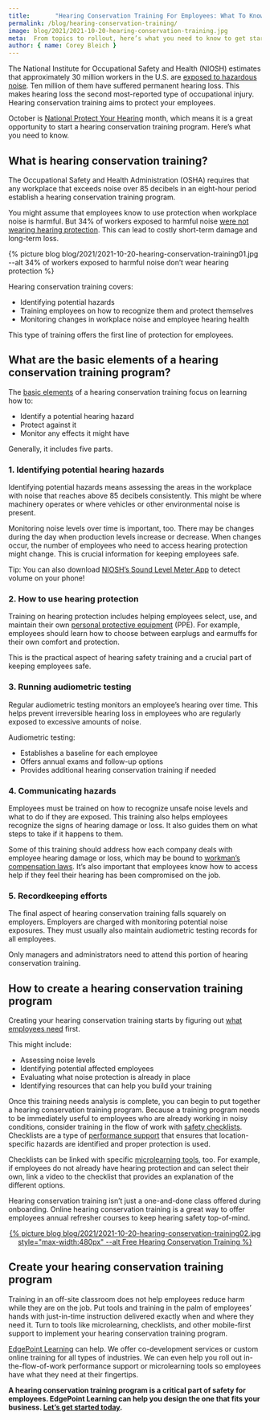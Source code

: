 ```yaml
---
title:       "Hearing Conservation Training For Employees: What To Know"
permalink: /blog/hearing-conservation-training/
image: blog/2021/2021-10-20-hearing-conservation-training.jpg
meta:  From topics to rollout, here’s what you need to know to get started when building your hearing conservation training program for employees. 
author: { name: Corey Bleich }
---
```


​​The National Institute for Occupational Safety and Health (NIOSH) estimates that approximately 30 million workers in the U.S. are [exposed to hazardous noise](https://www.cdc.gov/niosh/topics/noise/default.html). Ten million of them have suffered permanent hearing loss. This makes hearing loss the second most-reported type of occupational injury. Hearing conservation training aims to protect your employees.

October is [National Protect Your Hearing](https://www.cdc.gov/nceh/hearing_loss/toolkit/protect_hearing_month.html) month, which means it is a great opportunity to start a hearing conservation training program. Here’s what you need to know.

## What is hearing conservation training?

The Occupational Safety and Health Administration (OSHA) requires that any workplace that exceeds noise over 85 decibels in an eight-hour period establish a hearing conservation training program.

You might assume that employees know to use protection when workplace noise is harmful. But 34% of workers exposed to harmful noise [were not wearing hearing protection](https://pubmed.ncbi.nlm.nih.gov/19267354/). This can lead to costly short-term damage and long-term loss.



{% picture blog blog/2021/2021-10-20-hearing-conservation-training01.jpg --alt 34% of workers exposed to harmful noise don’t wear hearing protection %}




Hearing conservation training covers:

* Identifying potential hazards
* Training employees on how to recognize them and protect themselves
* Monitoring changes in workplace noise and employee hearing health

This type of training offers the first line of protection for employees.

## What are the basic elements of a hearing conservation training program?

The [basic elements](https://www.osha.gov/sites/default/files/publications/osha3074.pdf) of a hearing conservation training focus on learning how to:

* Identify a potential hearing hazard
* Protect against it
* Monitor any effects it might have

Generally, it includes five parts.

### 1. Identifying potential hearing hazards

Identifying potential hazards means assessing the areas in the workplace with noise that reaches above 85 decibels consistently. This might be where machinery operates or where vehicles or other environmental noise is present.

Monitoring noise levels over time is important, too. There may be changes during the day when production levels increase or decrease. When changes occur, the number of employees who need to access hearing protection might change. This is crucial information for keeping employees safe. 

Tip: You can also download [NIOSH’s Sound Level Meter App](https://www.cdc.gov/niosh/topics/noise/app.html) to detect volume on your phone! 

### 2. How to use hearing protection

Training on hearing protection includes helping employees select, use, and maintain their own [personal protective equipment](/blog/ppe-training/) (PPE). For example, employees should learn how to choose between earplugs and earmuffs for their own comfort and protection.

This is the practical aspect of hearing safety training and a crucial part of keeping employees safe.

### 3. Running audiometric testing

Regular audiometric testing monitors an employee’s hearing over time. This helps prevent irreversible hearing loss in employees who are regularly exposed to excessive amounts of noise.

Audiometric testing:

* Establishes a baseline for each employee
* Offers annual exams and follow-up options
* Provides additional hearing conservation training if needed

### 4. Communicating hazards

Employees must be trained on how to recognize unsafe noise levels and what to do if they are exposed. This training also helps employees recognize the signs of hearing damage or loss. It also guides them on what steps to take if it happens to them.

Some of this training should address how each company deals with employee hearing damage or loss, which may be bound to [workman’s compensation laws](https://www.dol.gov/general/topic/workcomp). It’s also important that employees know how to access help if they feel their hearing has been compromised on the job.

### 5. Recordkeeping efforts

The final aspect of hearing conservation training falls squarely on employers. Employers are charged with monitoring potential noise exposures. They must usually also maintain audiometric testing records for all employees.

Only managers and administrators need to attend this portion of hearing conservation training.

## How to create a hearing conservation training program

Creating your hearing conservation training starts by figuring out [what employees need](/blog/training-needs-analysis/) first.

This might include:

* Assessing noise levels
* Identifying potential affected employees
* Evaluating what noise protection is already in place
* Identifying resources that can help you build your training

Once this training needs analysis is complete, you can begin to put together a hearing conservation training program. Because a training program needs to be immediately useful to employees who are already working in noisy conditions, consider training in the flow of work with [safety checklists](/blog/safety-inspection-checklist/). Checklists are a type of [performance support](/performance-support/) that ensures that location-specific hazards are identified and proper protection is used.

Checklists can be linked with specific [microlearning tools](/microlearning/), too. For example, if employees do not already have hearing protection and can select their own, link a video to the checklist that provides an explanation of the different options.

Hearing conservation training isn’t just a one-and-done class offered during onboarding. Online hearing conservation training is a great way to offer employees annual refresher courses to keep hearing safety top-of-mind.


<p style="text-align: center" class="marginBot">
  <a href="https://blog-hearing-conservation.netlify.app/#/" target="_blank">
    {% picture blog blog/2021/2021-10-20-hearing-conservation-training02.jpg style="max-width:480px" --alt Free Hearing Conservation Training %}
  </a>
</p>



## Create your hearing conservation training program

Training in an off-site classroom does not help employees reduce harm while they are on the job. Put tools and training in the palm of employees’ hands with just-in-time instruction delivered exactly when and where they need it. Turn to tools like microlearning, checklists, and other mobile-first support to implement your hearing conservation training program.

[EdgePoint Learning](https://www.edgepointlearning.com/) can help. We offer co-development services or custom online training for all types of industries. We can even help you roll out in-the-flow-of-work performance support or microlearning tools so employees have what they need at their fingertips.

**A hearing conservation training program is a critical part of safety for employees. EdgePoint Learning can help you design the one that fits your business. [Let’s get started today](/contact/).**
